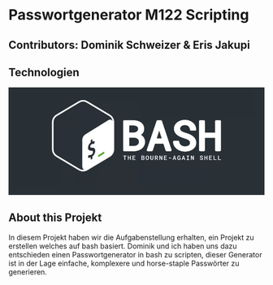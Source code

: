 # Passwortgenerator M122 Scripting

## Contributors: Dominik Schweizer & Eris Jakupi

## Technologien

![alt text](image.png)

## About this Projekt
In diesem Projekt haben wir die Aufgabenstellung erhalten, ein Projekt zu erstellen welches auf bash basiert. Dominik und ich haben uns dazu entschieden einen Passwortgenerator in bash zu scripten, dieser Generator ist in der Lage einfache, komplexere und  horse-staple Passwörter zu generieren. 
